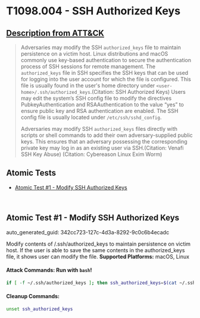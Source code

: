 # T1098.004 - SSH Authorized Keys
## [Description from ATT&CK](https://attack.mitre.org/techniques/T1098/004)
<blockquote>Adversaries may modify the SSH <code>authorized_keys</code> file to maintain persistence on a victim host. Linux distributions and macOS commonly use key-based authentication to secure the authentication process of SSH sessions for remote management. The <code>authorized_keys</code> file in SSH specifies the SSH keys that can be used for logging into the user account for which the file is configured. This file is usually found in the user's home directory under <code>&lt;user-home&gt;/.ssh/authorized_keys</code>.(Citation: SSH Authorized Keys) Users may edit the system’s SSH config file to modify the directives PubkeyAuthentication and RSAAuthentication to the value “yes” to ensure public key and RSA authentication are enabled. The SSH config file is usually located under <code>/etc/ssh/sshd_config</code>.

Adversaries may modify SSH <code>authorized_keys</code> files directly with scripts or shell commands to add their own adversary-supplied public keys. This ensures that an adversary possessing the corresponding private key may log in as an existing user via SSH.(Citation: Venafi SSH Key Abuse) (Citation: Cybereason Linux Exim Worm)</blockquote>

## Atomic Tests

- [Atomic Test #1 - Modify SSH Authorized Keys](#atomic-test-1---modify-ssh-authorized-keys)


<br/>

## Atomic Test #1 - Modify SSH Authorized Keys

auto_generated_guid: 342cc723-127c-4d3a-8292-9c0c6b4ecadc

Modify contents of <user-home>/.ssh/authorized_keys to maintain persistence on victim host. 
If the user is able to save the same contents in the authorized_keys file, it shows user can modify the file.
**Supported Platforms:** macOS, Linux





#### Attack Commands: Run with `bash`! 


```bash
if [ -f ~/.ssh/authorized_keys ]; then ssh_authorized_keys=$(cat ~/.ssh/authorized_keys); echo $ssh_authorized_keys > ~/.ssh/authorized_keys; fi;
```

#### Cleanup Commands:
```bash
unset ssh_authorized_keys
```





<br/>

